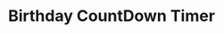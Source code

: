 <html>
<head>
</head>
  <body>
   <h1><center> Birthday CountDown Timer</center></h1>
  </body>
</html>

